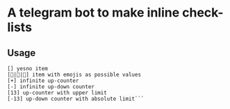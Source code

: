 # A telegram bot to make inline check-lists

## Usage
```@inlistbot List name
[] yesno item
[🐠|👗|🦀] item with emojis as possible values
[+] infinite up-counter
[-] infinite up-down counter
[13] up-counter with upper limit
[-13] up-down counter with absolute limit```


